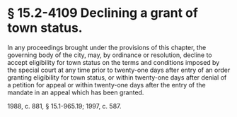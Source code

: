 # § 15.2-4109 Declining a grant of town status.

<p>In any proceedings brought under the provisions of this chapter, the governing body of the city, may, by ordinance or resolution, decline to accept eligibility for town status on the terms and conditions imposed by the special court at any time prior to twenty-one days after entry of an order granting eligibility for town status, or within twenty-one days after denial of a petition for appeal or within twenty-one days after the entry of the mandate in an appeal which has been granted.</p><p>1988, c. 881, § 15.1-965.19; 1997, c. 587.</p>